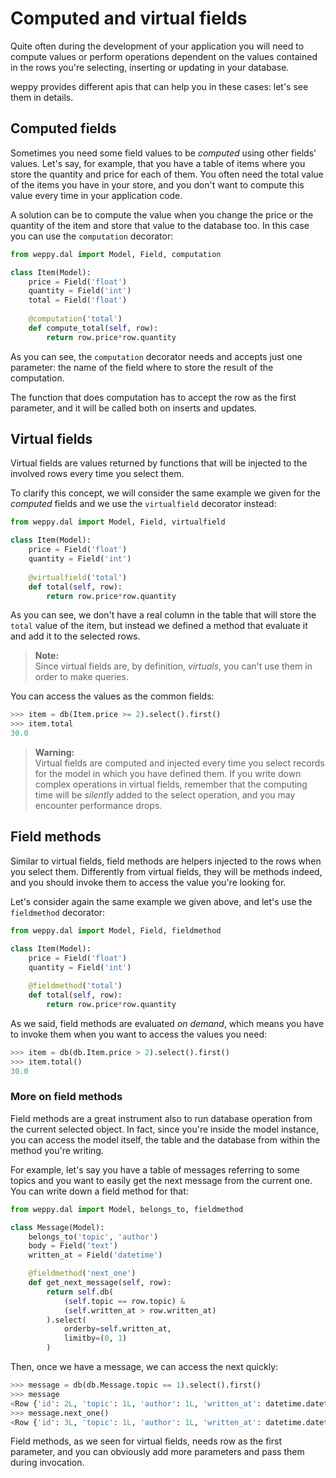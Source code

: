 Computed and virtual fields
===========================

Quite often during the development of your application you will need to compute values or perform operations dependent on the values contained in the rows you're selecting, inserting or updating in your database.

weppy provides different apis that can help you in these cases: let's see them in details.

Computed fields
---------------
Sometimes you need some field values to be *computed* using other fields' values. Let's say, for example, that you have a table of items where you store the quantity and price for each of them. You often need the total value of the items you have in your store, and you don't want to compute this value every time in your application code.

A solution can be to compute the value when you change the price or the quantity of the item and store that value to the database too. In this case you can use the `computation` decorator:

```python
from weppy.dal import Model, Field, computation

class Item(Model):
    price = Field('float')
    quantity = Field('int')
    total = Field('float')
    
    @computation('total')
    def compute_total(self, row):
        return row.price*row.quantity
```

As you can see, the `computation` decorator needs and accepts just one parameter: the name of the field where to store the result of the computation.

The function that does computation has to accept the row as the first parameter, and it will be called both on inserts and updates.

Virtual fields
--------------
Virtual fields are values returned by functions that will be injected to the involved rows every time you select them.

To clarify this concept, we will consider the same example we given for the *computed* fields and we use the `virtualfield` decorator instead:

```python
from weppy.dal import Model, Field, virtualfield

class Item(Model):
    price = Field('float')
    quantity = Field('int')
    
    @virtualfield('total')
    def total(self, row):
        return row.price*row.quantity
``` 
As you can see, we don't have a real column in the table that will store the `total` value of the item, but instead we defined a method that evaluate it and add it to the selected rows.

> **Note:**    
> Since virtual fields are, by definition, *virtuals*, you can't use them in order to make queries.

You can access the values as the common fields:

```python
>>> item = db(Item.price >= 2).select().first()
>>> item.total
30.0
```

> **Warning:**   
> Virtual fields are computed and injected every time you select records for the model in which you have defined them. If you write down complex operations in virtual fields, remember that the computing time will be *silently* added to the select operation, and you may encounter performance drops.

Field methods
-------------
Similar to virtual fields, field methods are helpers injected to the rows when you select them. Differently from virtual fields, they will be methods indeed, and you should invoke them to access the value you're looking for.

Let's consider again the same example we given above, and let's use the `fieldmethod` decorator:

```python
from weppy.dal import Model, Field, fieldmethod

class Item(Model):
    price = Field('float')
    quantity = Field('int')
    
    @fieldmethod('total')
    def total(self, row):
        return row.price*row.quantity
```
As we said, field methods are evaluated *on demand*, which means you have to invoke them when you want to access the values you need:

```python
>>> item = db(db.Item.price > 2).select().first()
>>> item.total()
30.0
```

### More on field methods

Field methods are a great instrument also to run database operation from the current selected object. In fact, since you're inside the model instance, you can access the model itself, the table and the database from within the method you're writing.

For example, let's say you have a table of messages referring to some topics and you want to easily get the next message from the current one. You can write down a field method for that:

```python
from weppy.dal import Model, belongs_to, fieldmethod

class Message(Model):
    belongs_to('topic', 'author')
    body = Field('text')
    written_at = Field('datetime')

    @fieldmethod('next_one')
    def get_next_message(self, row):
        return self.db(
            (self.topic == row.topic) &
            (self.written_at > row.written_at)
        ).select(
            orderby=self.written_at, 
            limitby=(0, 1)
        )
```

Then, once we have a message, we can access the next quickly:

```python
>>> message = db(db.Message.topic == 1).select().first()
>>> message
<Row {'id': 2L, 'topic': 1L, 'author': 1L, 'written_at': datetime.datetime(2015, 12, 22, 9, 18, 23, 118701), 'body': 'This is a test message'} >
>>> message.next_one()
<Row {'id': 3L, 'topic': 1L, 'author': 1L, 'written_at': datetime.datetime(2015, 12, 22, 9, 20, 21, 229511), 'body': 'This is another test message'} >
```

Field methods, as we seen for virtual fields, needs row as the first parameter, and you can obviously add more parameters and pass them during invocation.
